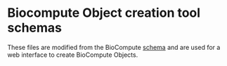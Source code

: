 Biocompute Object creation tool schemas
=======================================

These files are modified from the BioCompute [schema](/BCO_Specification/schema) and are used for a web interface to create BioCompute Objects.


